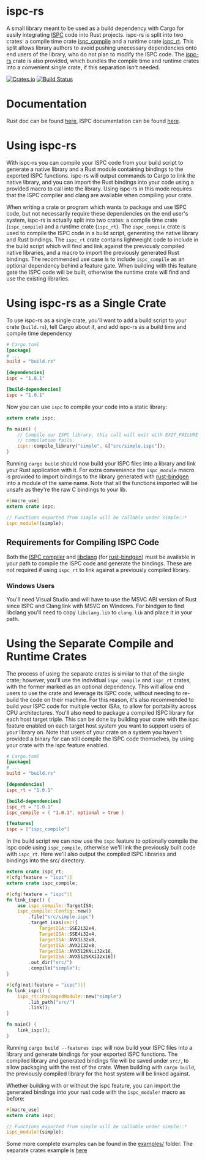 # ispc-rs

A small library meant to be used as a build dependency with Cargo for easily
integrating [ISPC](https://ispc.github.io/) code into Rust projects.
ispc-rs is split into two crates: a compile time crate [ispc\_compile](https://crates.io/crates/ispc_compile)
and a runtime crate [ispc\_rt](https://crates.io/crates/ispc_rt). This split allows library authors to
avoid pushing unecessary dependencies onto end users of the library, who do not
plan to modify the ISPC code. The [ispc-rs](https://crates.io/crates/ispc) crate is also provided,
which bundles the compile time and runtime crates into a convenient single
crate, if this separation isn't needed.

[![Crates.io](https://img.shields.io/crates/v/ispc.svg)](https://crates.io/crates/ispc)
[![Build Status](https://travis-ci.org/Twinklebear/ispc-rs.svg?branch=master)](https://travis-ci.org/Twinklebear/ispc-rs)

# Documentation

Rust doc can be found [here](http://www.willusher.io/ispc-rs/ispc), ISPC documentation can
be found [here](https://ispc.github.io).

# Using ispc-rs

With ispc-rs you can compile your ISPC code from your build script to
generate a native library and a Rust module containing bindings to
the exported ISPC functions. ispc-rs will output commands to Cargo to link
the native library, and you can import the Rust bindings into your code using
a provided macro to call into the library. Using ispc-rs in this mode
requires that the ISPC compiler and clang are available when compiling your
crate.

When writing a crate or program which wants to package and use ISPC
code, but not necessarily require these dependencies on the end user's system,
ispc-rs is actually split into two crates: a compile time crate (`ispc_compile`)
and a runtime crate (`ispc_rt`). The `ispc_compile` crate is used to compile
the ISPC code in a build script, generating the native library and Rust bindings.
The `ispc_rt` crate contains lightweight code to include in the build script
which will find and link against the previously compiled native libraries,
and a macro to import the previously generated Rust bindings. The recommended
use case is to include `ispc_compile` as an optional dependency behind a feature
gate. When building with this feature gate the ISPC code will be built, otherwise
the runtime crate will find and use the existing libraries.

# Using ispc-rs as a Single Crate

To use ispc-rs as a single crate, you'll want to add a build script to your
crate (`build.rs`), tell Cargo about it, and add ispc-rs as a build time and
compile time dependency

```toml
# Cargo.toml
[package]
# ...
build = "build.rs"

[dependencies]
ispc = "1.0.1"

[build-dependencies]
ispc = "1.0.1"
```

Now you can use `ispc` to compile your code into a static library:

```rust
extern crate ispc;

fn main() {
    // Compile our ISPC library, this call will exit with EXIT_FAILURE if
    // compilation fails.
    ispc::compile_library("simple", &["src/simple.ispc"]);
}
```

Running `cargo build` should now build your ISPC files into a library and link your Rust
application with it. For extra convenience the `ispc_module` macro is provided to import
bindings to the library generated with [rust-bindgen](https://github.com/crabtw/rust-bindgen)
into a module of the same name. Note that all the functions imported will be unsafe as they're
the raw C bindings to your lib.

```rust
#[macro_use]
extern crate ispc;

// Functions exported from simple will be callable under simple::*
ispc_module!(simple);
```

## Requirements for Compiling ISPC Code

Both the [ISPC compiler](https://ispc.github.io/) and [libclang](http://clang.llvm.org/)
(for [rust-bindgen](https://github.com/crabtw/rust-bindgen)) must be available in your path
to compile the ISPC code and generate the bindings. These are not required if using `ispc_rt`
to link against a previously compiled library.

### Windows Users

You'll need Visual Studio and will have to use the MSVC ABI version of Rust since ISPC
and Clang link with MSVC on Windows. For bindgen to find libclang you'll need to copy
`libclang.lib` to `clang.lib` and place it in your path.


# Using the Separate Compile and Runtime Crates

The process of using the separate crates is similar to that of the single crate;
however, you'll use the individual `ispc_compile` and `ispc_rt` crates, with the
former marked as an optional dependency. This will allow end users to use the
crate and leverage its ISPC code, without needing to re-build the code on their
machine. For this reason, it's also recommended to build your ISPC code for multiple
vector ISAs, to allow for portability across CPU architectures. You'll also need
to package a compiled ISPC library for each host target triple. This can
be done by building your crate with the ispc feature enabled on each target
host system you want to support users of your library on. Note that users
of your crate on a system you haven't provided a binary for can still compile the ISPC
code themselves, by using your crate with the ispc feature enabled.

```toml
# Cargo.toml
[package]
# ...
build = "build.rs"

[dependencies]
ispc_rt = "1.0.1"

[build-dependencies]
ispc_rt = "1.0.1"
ispc_compile = { "1.0.1", optional = true }

[features]
ispc = ["ispc_compile"]
```

In the build script we can now use the `ispc` feature to optionally
compile the ispc code using `ispc_compile`, otherwise we'll link the
previously built code with `ispc_rt`. Here we'll also output the
compiled ISPC libraries and bindings into the src/ directory.

```rust
extern crate ispc_rt;
#[cfg(feature = "ispc")]
extern crate ispc_compile;

#[cfg(feature = "ispc")]
fn link_ispc() {
    use ispc_compile::TargetISA;
    ispc_compile::Config::new()
        .file("src/simple.ispc")
        .target_isas(vec![
            TargetISA::SSE2i32x4,
            TargetISA::SSE4i32x4,
            TargetISA::AVX1i32x8,
            TargetISA::AVX2i32x8,
            TargetISA::AVX512KNLi32x16,
            TargetISA::AVX512SKXi32x16])
        .out_dir("src/")
        .compile("simple");
}

#[cfg(not(feature = "ispc"))]
fn link_ispc() {
    ispc_rt::PackagedModule::new("simple")
        .lib_path("src/")
        .link();
}

fn main() {
    link_ispc();
}
```

Running `cargo build --features ispc` will now build your ISPC files into a library
and generate bindings for your exported ISPC functions. The compiled library and
generated bindings file will be saved under `src/`, to allow packaging with the rest
of the crate. When building with `cargo build`, the previously compiled library
for the host system will be linked against.

Whether building with or without the ispc feature, you can import the generated
bindings into your rust code with the `ispc_module!` macro as before:

```rust
#[macro_use]
extern crate ispc;

// Functions exported from simple will be callable under simple::*
ispc_module!(simple);
```

Some more complete examples can be found in the
[examples/](https://github.com/Twinklebear/ispc-rs/tree/master/examples) folder.
The separate crates example is [here](https://github.com/Twinklebear/ispc-rs/tree/master/examples/simple)

